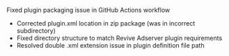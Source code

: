Fixed plugin packaging issue in GitHub Actions workflow
- Corrected plugin.xml location in zip package (was in incorrect subdirectory)
- Fixed directory structure to match Revive Adserver plugin requirements
- Resolved double .xml extension issue in plugin definition file path